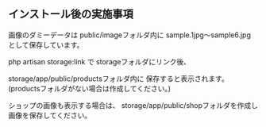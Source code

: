 ## インストール後の実施事項

画像のダミーデータは
public/imageフォルダ内に
sample.1jpg〜sample6.jpg として保存しています。

php artisan storage:link で
storageフォルダにリンク後、

storage/app/public/productsフォルダ内に
保存すると表示されます。
(productsフォルダがない場合は作成してください。)

ショップの画像も表示する場合は、
storage/app/public/shopフォルダを作成し
画像を保存してください。